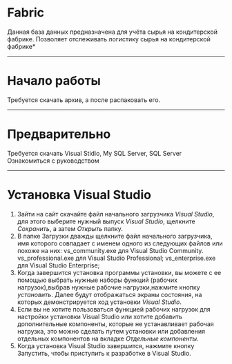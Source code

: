 # Fabric
Данная база данных предназначена для учёта сырья на кондитерской фабрике.
Позволяет отслеживать логистику сырья на кондитерской фабрике*
_______________________________________________________

# Начало работы
Требуется скачать архив, а после распаковать его.
_______________________________________________________

# Предварительно
Требуется скачать Visual Stidio, My SQL Server, SQL Server
Ознакомиться с руководством 
_______________________________________________________

# Установка Visual Studio
1. Зайти на сайт  скачайте файл начального загрузчика *Visual Studio*, для этого выберите нужный выпуск *Visual Studio*, щелкните *Сохранить*, а затем *Открыть* папку.
2. В папке Загрузки дважды щелкните файл начального загрузчика, имя которого совпадает с именем одного из следующих файлов или похоже на них:
   vs_community.exe для Visual Studio Community.
   vs_professional.exe для Visual Studio Professional;
   vs_enterprise.exe для Visual Studio Enterprise;
3. Когда завершится установка программы установки, вы можете с ее помощью выбрать нужные наборы функций (рабочих нагрузок),выбрав нужные рабочие нагрузки,нажмите кнопку    *установить*. Далее будут отображаться экраны состояния, на которых демонстрируется ход установки *Visual Studio*.  
4. Если вы не хотите пользоваться функцией рабочих нагрузок для настройки установки Visual Studio или хотите добавить дополнительные компоненты, которые не устанавливает    рабочая нагрузка, это можно сделать путем установки или добавления отдельных компонентов на вкладке *Отдельные компоненты*.
5. Когда установка Visual Studio завершится, нажмите кнопку Запустить, чтобы приступить к разработке в Visual Studio.
